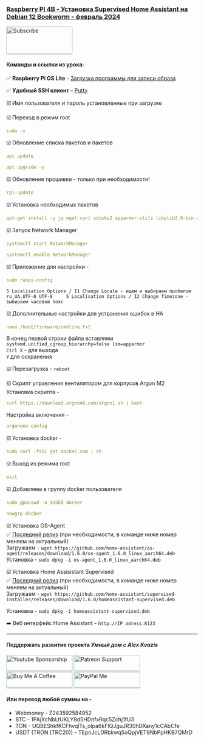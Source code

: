 ### [Raspberry PI 4B - Установка Supervised Home Assistant на Debian 12 Bookworm - февраль 2024](https://youtu.be/MwZBE6aRHhE)

<a href="https://www.youtube.com/channel/UCcq9onYHbs6go3kDpfBoqhg?sub_confirmation=1" target="_blank"><img src="https://raw.githubusercontent.com/kvazis/training/master/lessons/img/subscribe.png" alt="Subscribe" style="height: 71px !important;width: 174px !important;box-shadow: 0px 3px 2px 0px rgba(190, 190, 190, 0.5) !important;-webkit-box-shadow: 0px 3px 2px 0px rgba(190, 190, 190, 0.5) !important;" ></a>


#### Команды и ссылки из урока:  

:white_check_mark: **Raspberry Pi OS Lite** - [Загрузка программы для записи образа](https://www.raspberrypi.org/software/)    

:white_check_mark: **Удобный SSH клиент** - [Putty](https://www.putty.org/)

:ballot_box_with_check: Имя пользователя и пароль установленные при загрузке    

:ballot_box_with_check: Переход в режим root    
```yaml
sudo -s
```
:ballot_box_with_check: Обновление списка пакетов и пакетов    
```yaml
apt update
```
```yaml
apt upgrade -y
```
:ballot_box_with_check: Обновление прошивки - только при необходимости!    
```yaml
rpi-update
```

:ballot_box_with_check: Установка необходимых пакетов    
```yaml
apt-get install -y jq wget curl udisks2 apparmor-utils libglib2.0-bin network-manager dbus systemd-journal-remote systemd-resolved
```
:ballot_box_with_check: Запуск Network Manager    
```yaml
systemctl start NetworkManager
```
```yaml
systemctl enable NetworkManager
```
   
:ballot_box_with_check: Приложение для настройки - 
```yaml
sudo raspi-config
```
`
5 Localisation Options / I1 Change Locale - ищем и выбираем пробелом ru_UA.UTF-8 UTF-8    
5 Localisation Options / I2 Change Timezone - выбираем часовой пояс
`

:ballot_box_with_check: Дополнительные настройки для устранения ошибок в НА    
```yaml
nano /boot/firmware/cmdline.txt
```
В конец первой строки файла вставляем `systemd.unified_cgroup_hierarchy=false lsm=apparmor`    
`Ctrl X` - для выхода    
`Y` для сохранения    

:ballot_box_with_check: Перезагрузка - `reboot` 

:ballot_box_with_check: Скрипт управления вентилятором для корпусов Argon M2    
Установка скрипта - 
```yaml
curl https://download.argon40.com/argon1.sh | bash
```    
Настройка включения -    
```yaml
argonone-config
```

:ballot_box_with_check: Установка docker - 
```yaml
sudo curl -fsSL get.docker.com | sh
```

:ballot_box_with_check: Выход из режима root    
```yaml
exit
```

:ballot_box_with_check: Добавляем в группу docker пользователя
```yaml
sudo gpasswd -a $USER docker
```
```yaml
newgrp docker
```

:ballot_box_with_check: Установка OS-Agent    
:white_check_mark: [Последний релиз](https://github.com/home-assistant/os-agent/releases/latest) (при необходимости, в команде ниже номер меняем на актуальный)    
Загружаем - `wget https://github.com/home-assistant/os-agent/releases/download/1.6.0/os-agent_1.6.0_linux_aarch64.deb`    
Установка - `sudo dpkg -i os-agent_1.6.0_linux_aarch64.deb`    

:ballot_box_with_check: Установка Home Assisistant Supervised    
:white_check_mark: [Последний релиз](https://github.com/home-assistant/supervised-installer/releases) (при необходимости, в команде ниже номер меняем на актуальный)    
Загружаем - `wget https://github.com/home-assistant/supervised-installer/releases/download/1.6.0/homeassistant-supervised.deb`    

Установка - `sudo dpkg -i homeassistant-supervised.deb`    

:arrow_right: Веб интерфейс Home Assistant - `http://IP adress:8123`    

____
#### Поддержать развитие проекта *Умный дом с Alex Kvazis*    
<a href="https://www.youtube.com/channel/UCcq9onYHbs6go3kDpfBoqhg/join" target="_blank"><img src="https://raw.githubusercontent.com/kvazis/training/master/lessons/img/youtube.png" alt="Youtube Sponsorship" style="height: 41px !important;width: 174px !important;box-shadow: 0px 3px 2px 0px rgba(190, 190, 190, 0.5) !important;-webkit-box-shadow: 0px 3px 2px 0px rgba(190, 190, 190, 0.5) !important;" ></a>
<a href="https://www.patreon.com/alex_kvazis" target="_blank"><img src="https://raw.githubusercontent.com/kvazis/training/master/lessons/img/patreon-button.png" alt="Patreon Support" style="height: 41px !important;width: 174px !important;box-shadow: 0px 3px 2px 0px rgba(190, 190, 190, 0.5) !important;-webkit-box-shadow: 0px 3px 2px 0px rgba(190, 190, 190, 0.5) !important;" ></a>
<a href="https://www.buymeacoffee.com/greatkvazis" target="_blank"><img src="https://raw.githubusercontent.com/kvazis/training/master/lessons/img/buymeacoffee.png" alt="Buy Me A Coffee" style="height: 41px !important;width: 174px !important;box-shadow: 0px 3px 2px 0px rgba(190, 190, 190, 0.5) !important;-webkit-box-shadow: 0px 3px 2px 0px rgba(190, 190, 190, 0.5) !important;" ></a>
<a href="https://www.paypal.com/paypalme/greatkvazis" target="_blank"><img src="https://raw.githubusercontent.com/kvazis/training/master/lessons/img/paypal.png" alt="PayPal Me" style="height: 41px !important;width: 174px !important;box-shadow: 0px 3px 2px 0px rgba(190, 190, 190, 0.5) !important;-webkit-box-shadow: 0px 3px 2px 0px rgba(190, 190, 190, 0.5) !important;" ></a>

#### Или перевод любой суммы на -     
* Webmoney - Z243592584952
* BTC - 1PAjXcNbLtUKLY8d5HDnfxRqc5Zchj1fU3    
* TON - UQBEShkfKCFhvqlTs_oIpa6kFIQJguJR30hDXany1cCAbCfe    
* USDT (TRON (TRC20)) - TEpnJcLDRbkwq5oQpjVET9NbPpHKB7QMrD    